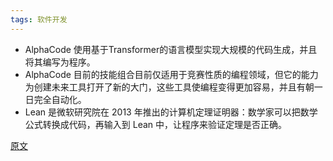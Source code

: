 ```yaml
---
tags: 软件开发
---
```


* <hu>AlphaCode</hu>  使用基于Transformer的语言模型实现大规模的代码生成，并且将其编写为程序。
* AlphaCode 目前的技能组合目前仅适用于竞赛性质的编程领域，但它的能力为创建未来工具打开了新的大门，这些工具使编程变得更加容易，并且有朝一日完全自动化。
* <hu>Lean</hu> 是微软研究院在 2013 年推出的计算机定理证明器：数学家可以把数学公式转换成代码，再输入到 Lean 中，让程序来验证定理是否正确。

[原文](https://mp.weixin.qq.com/s/-juy6r8RmkDvf7iESgcrqg)